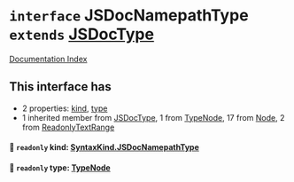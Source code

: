 # `interface` JSDocNamepathType `extends` [JSDocType](../interface.JSDocType/README.md)

[Documentation Index](../README.md)

## This interface has

- 2 properties:
[kind](#-readonly-kind-syntaxkindjsdocnamepathtype),
[type](#-readonly-type-typenode)
- 1 inherited member from [JSDocType](../interface.JSDocType/README.md), 1 from [TypeNode](../interface.TypeNode/README.md), 17 from [Node](../interface.Node/README.md), 2 from [ReadonlyTextRange](../interface.ReadonlyTextRange/README.md)


#### 📄 `readonly` kind: [SyntaxKind.JSDocNamepathType](../enum.SyntaxKind/README.md#jsdocnamepathtype--319)



#### 📄 `readonly` type: [TypeNode](../interface.TypeNode/README.md)



